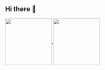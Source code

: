 ## Hi there 👋

<p align="left">
  <a href="https://github.com/anuraghazra/github-readme-stats">
    <img height=150 align="center" src="https://github-readme-stats.vercel.app/api?username=BANANAPEEL202&show_icons=true&theme=transparent&count_private=true&hide=stars,issues"/>
  </a>
  <a href="https://github.com/anuraghazra/github-readme-stats">
    <img height=150 align="center" src="https://github-readme-stats.vercel.app/api/top-langs/?username=BANANAPEEL202&layout=compact&theme=transparent&count_private=true&bg_color=00000000"/>
  </a>
 </p>
